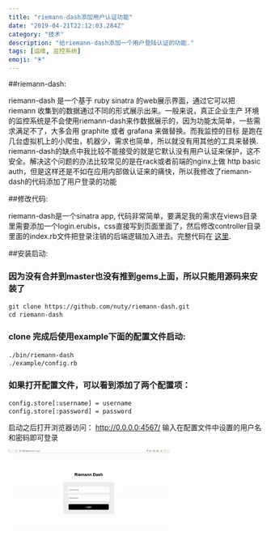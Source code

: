 ```yaml
---
title: "riemann-dash添加用户认证功能"
date: "2019-04-21T22:12:03.284Z"
category: "技术"
description: "给riemann-dash添加一个用户登陆认证的功能."
tags: [运维, 监控系统]
emoji: "🖲"
---
```


##riemann-dash:

riemann-dash 是一个基于 ruby sinatra 的web展示界面，通过它可以把 riemann 收集到的数据通过不同的形式展示出来。一般来说，真正企业生产
环境的监控系统是不会使用riemann-dash来作数据展示的，因为功能太简单，一些需求满足不了，大多会用 graphite 或者 grafana 来做替换。而我监控的目标
是跑在几台虚拟机上的小爬虫，机器少，需求也简单，所以就没有用其他的工具来替换.
riemann-dash的缺点中我比较不能接受的就是它默认没有用户认证来保护，这不安全。解决这个问题的办法比较常见的是在rack或者前端的nginx上做
http basic auth，但是这样还是不如在应用内部做认证来的痛快，所以我修改了riemann-dash的代码添加了用户登录的功能

##修改代码:

riemann-dash是一个sinatra app, 代码非常简单，要满足我的需求在views目录里需要添加一个login.erubis，css直接写到页面里面了，然后修改controller目录
里面的index.rb文件把登录注销的后端逻辑加入进去。完整代码在 <a class="reference external" href="https://github.com/nuty/riemann-dash.git">这里</a>.

##安装启动:

### 因为没有合并到master也没有推到gems上面，所以只能用源码来安装了

```shell
git clone https://github.com/nuty/riemann-dash.git
cd riemann-dash
```


### clone 完成后使用example下面的配置文件启动:

```shell
./bin/riemann-dash
./example/config.rb

```

### 如果打开配置文件，可以看到添加了两个配置项：

```shell
config.store[:username] = username
config.store[:password] = password
```

启动之后打开浏览器访问： <a class="reference external" href="http://0.0.0.0:4567/">http://0.0.0.0:4567/</a> 
输入在配置文件中设置的用户名和密码即可登录

![gif](./riemann-dash-opt.gif)